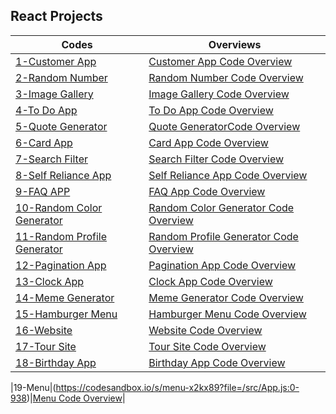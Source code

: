 ## React Projects 
| Codes | Overviews|
| --- | --- |      
|[1-Customer App ](https://github.com/mahir097/React-Projeleri/assets/99602660/e01ea782-6253-4e15-8ca8-8eb18f567ae3) |[Customer App Code Overview](https://github.com/mahir097/React-Projeleri/assets/99602660/ef42d602-01cf-4e83-a159-3ff7322b3870) |
|[2-Random Number ](https://codesandbox.io/s/random-number-56nczs?file=/src/App.js) |[Random Number Code Overview](https://github.com/mahir097/React-Projeleri/assets/99602660/0ea72270-2d34-49ef-8d15-c3c01ec69dcc) |
|[3-Image Gallery ](https://codesandbox.io/s/image-gallery-vw6dn2?file=/src/App.js) |[Image Gallery Code Overview](https://github.com/mahir097/React-Projeleri/assets/99602660/b044fbce-c902-4bf2-9aa1-dc0029a93804) |
|[4-To Do App ](https://codesandbox.io/s/to-do-app-x6v3p4?file=/src/App.js) |[To Do App Code Overview](https://github.com/mahir097/React-Projeleri/assets/99602660/5514cdb8-1da0-4875-8293-a8aac0345511) |
|[5-Quote Generator ](https://codesandbox.io/s/quote-generator-s8f26w?file=/src/App.js) |[Quote GeneratorCode Overview](https://github.com/mahir097/React-Projeleri/assets/99602660/8ea594bc-dcdb-46e4-a5a2-95b82c3394ee) |
|[6-Card App ](https://codesandbox.io/s/card-app-r6tskh?file=/src/App.js) |[Card App Code Overview](https://github.com/mahir097/React-Projeleri/assets/99602660/9d7b9c0d-f3af-4d9c-9b80-36ee2f83017e) |
|[7-Search Filter](https://codesandbox.io/s/search-filter-2fxfry?file=/src/App.js)|[Search Filter Code Overview](https://github.com/mahir097/React-Projeleri/assets/99602660/53d609f9-275c-413f-823c-6e57eabde272)|
|[8-Self Reliance App](https://codesandbox.io/s/self-reliance-app-dn3dt5?file=/src/App.js)| [Self Reliance App Code Overview](https://github.com/mahir097/React-Projeleri/assets/99602660/4abf4fd1-0216-491a-8fae-c88d13dbd288)| 
[9-FAQ APP](https://codesandbox.io/s/faq-app-g5yswy?file=/src/App.js)|[FAQ App Code Overview](https://github.com/mahir097/React-Projeleri/assets/99602660/1dcd0e3c-545b-4a5a-96f5-167d921fad41)|
|[10-Random Color Generator](https://codesandbox.io/s/random-color-generator-phgsxl?file=/src/App.js)|[Random Color Generator Code Overview](https://github.com/mahir097/React-Projeleri/assets/99602660/307d2461-c49b-4255-9191-1a2d83c84df2)|
|[11-Random Profile Generator](https://codesandbox.io/s/random-profile-generator-qzx2sk?file=/src/App.js)|[Random Profile Generator Code Overview](https://github.com/mahir097/React-Projeleri/assets/99602660/c6414b20-b203-434e-bb50-73fe0f0a47e5)|
|[12-Pagination App](https://codesandbox.io/s/pagination-app-q4dsj6?file=/src/App.js)|[Pagination App Code Overview ](https://github.com/mahir097/React-Projeleri/assets/99602660/bd887f6a-ff7a-4404-bef5-11f349668cba)|
|[13-Clock App](https://codesandbox.io/s/timer-app-374xnf?file=/src/App.js)|[Clock App Code Overview](https://github.com/mahir097/React-Projeleri/assets/99602660/e95e1516-83d8-4c05-9550-c219825569e4)|
|[14-Meme Generator](https://codesandbox.io/s/meme-generator-mn693v?file=/src/App.js)|[Meme Generator Code Overview](https://github.com/mahir097/React-Projeleri/assets/99602660/c69f1d1c-8acc-4b32-aad4-96aa6eebda13)|
|[15-Hamburger Menu](https://codesandbox.io/s/hamburger-menu-c58g3m?file=/src/App.js)|[Hamburger Menu Code Overview](https://github.com/mahir097/React-Projeleri/assets/99602660/51fc59d8-ec89-4025-ac3d-66928914a75a)|
|[16-Website](https://comforting-hotteok-2c7f2f.netlify.app/)|[Website Code Overview](https://github.com/mahir097/React-Projeleri/assets/99602660/c582fbf2-3b18-4bfd-a25b-ca280b42b773)|
|[17-Tour Site](https://elaborate-manatee-db0f05.netlify.app/)|[Tour Site Code Overview](https://github.com/mahir097/React-Projeleri/assets/99602660/7b89dd36-4672-47ba-9aa9-993726e90b08)|
|[18-Birthday App](https://codesandbox.io/s/birthday-app-k7twc7?file=/src/App.js)|[Birthday App Code Overview](https://github.com/mahir097/React-Projeleri/assets/99602660/66fbbe9c-29b6-4a14-810a-18114b35476b)|

|19-Menu|(https://codesandbox.io/s/menu-x2kx89?file=/src/App.js:0-938)|[Menu Code Overview](https://github.com/mahir097/React-Projeleri/assets/99602660/bb33fc82-1626-43eb-8d1e-f3dfd24180c5)|


